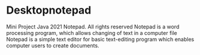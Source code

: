 # Desktopnotepad
Mini Project
Java 2021
Notepad. All rights reserved
Notepad is a word processing program, which allows changing of text in a computer file
Notepad is a simple text editor for basic text-editing program which enables computer users to create documents.
